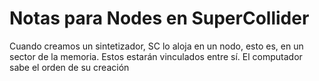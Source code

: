 # Notas para Nodes en SuperCollider

Cuando creamos un sintetizador, SC lo aloja en un nodo, esto es, en un sector de la memoria. Estos estarán vinculados entre sí. El computador sabe el orden de su creación 
